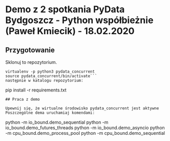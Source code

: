 # Demo z 2 spotkania PyData Bydgoszcz - Python współbieżnie (Paweł Kmiecik) - 18.02.2020

## Przygotowanie
Sklonuj to repozytorium.
```
virtualenv -p python3 pydata_concurrent
source pydata_concurrent/bin/activate```
następnie w katalogu repozytorium:
```
pip install -r requirements.txt
```
## Praca z demo

Upewnij się, że wirtualne środowisko pydata_concurrent jest aktywne
Poszczególne dema uruchamiaj komendami:
```
python -m io_bound.demo_sequential
python -m io_bound.demo_futures_threads
python -m io_bound.demo_asyncio
python -m cpu_bound.demo_process_pool
python -m cpu_bound.demo_sequential
``` 
